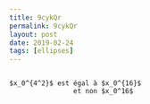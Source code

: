 ```yaml
---
title: 9cykQr
permalink: 9cykQr
layout: post
date: 2019-02-24
tags: [ellipses]
---
```


```latex$E=mc^2$ \qquad $H_3O^+ + OH^- = 2H_2O$

$x_0^{4^2}$ est égal à $x_0^{16}$
                et non $x_0^16$
```